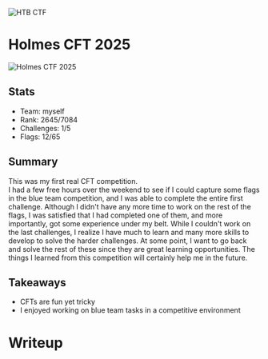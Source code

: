 ![HTB CTF](https://ctf.hackthebox.com/images/icons/logos/htbctf-logo.svg) 
# Holmes CFT 2025

![Holmes CTF 2025](https://s3.eu-central-1.amazonaws.com/htb-ctf-prod-public-storage/ctf/banners/SpMV5jYXVHMQCfs0f9Cacqty2vyikLdLHViyJPIe.jpg)
## Stats
- Team: myself
- Rank: 2645/7084
- Challenges: 1/5
- Flags: 12/65

## Summary
This was my first real CFT competition.  
I had a few free hours over the weekend to see if I could capture some flags in the blue team competition, and I was able to complete the entire first challenge.
Although I didn't have any more time to work on the rest of the flags, I was satisfied that I had completed one of them, and more importantly, got some experience under my belt. 
While I couldn't work on the last challenges, I realize I have much to learn and many more skills to develop to solve the harder challenges. 
At some point, I want to go back and solve the rest of these since they are great learning opportunities.
The things I learned from this competition will certainly help me in the future. 

## Takeaways
- CFTs are fun yet tricky
- I enjoyed working on blue team tasks in a competitive environment  

# Writeup
